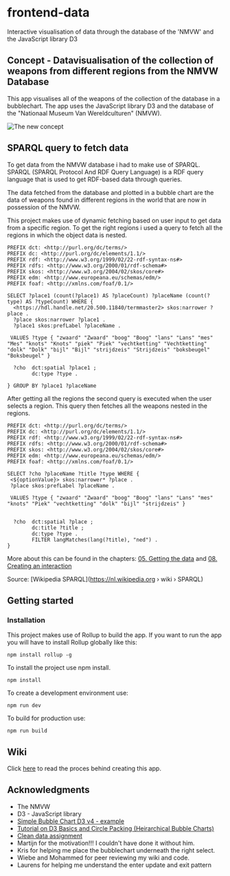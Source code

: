 # frontend-data

Interactive visualisation of data through the database of the 'NMVW' and the JavaScript library D3

## Concept - Datavisualisation of the collection of weapons from different regions from the NMVW Database

This app visualises all of the weapons of the collection of the database in a bubblechart. The app uses the JavaScript library D3 and the database of the "Nationaal Museum Van Wereldculturen" (NMVW).

![The new concept](https://user-images.githubusercontent.com/33430669/69834126-c3c29800-1238-11ea-8c4a-28f72e0b0dd4.png)

## SPARQL query to fetch data

To get data from the NMVW database i had to make use of SPARQL. SPARQL (SPARQL Protocol And RDF Query Language) is a RDF query language that is used to get RDF-based data through queries.

The data fetched from the database and plotted in a bubble chart are the data of weapons found in different regions in the world that are now in possession of the NMVW.

This project makes use of dynamic fetching based on user input to get data from a specific region. To get the right regions i used a query to fetch all the regions in which the object data is nested.

```
PREFIX dct: <http://purl.org/dc/terms/>
PREFIX dc: <http://purl.org/dc/elements/1.1/>
PREFIX rdf: <http://www.w3.org/1999/02/22-rdf-syntax-ns#>
PREFIX rdfs: <http://www.w3.org/2000/01/rdf-schema#>
PREFIX skos: <http://www.w3.org/2004/02/skos/core#>
PREFIX edm: <http://www.europeana.eu/schemas/edm/>
PREFIX foaf: <http://xmlns.com/foaf/0.1/>

SELECT ?place1 (count(?place1) AS ?placeCount) ?placeName (count(?type) AS ?typeCount) WHERE {
  <https://hdl.handle.net/20.500.11840/termmaster2> skos:narrower ?place .
  ?place skos:narrower ?place1 .
  ?place1 skos:prefLabel ?placeName .

 VALUES ?type { "zwaard" "Zwaard" "boog" "Boog" "lans" "Lans" "mes" "Mes" "knots" "Knots" "piek" "Piek" "vechtketting" "Vechtketting" "dolk" "Dolk" "bijl" "Bijl" "strijdzeis" "Strijdzeis" "boksbeugel" "Boksbeugel" }

  ?cho 	dct:spatial ?place1 ;
		dc:type ?type .

} GROUP BY ?place1 ?placeName
```

After getting all the regions the second query is executed when the user selects a region. This query then fetches all the weapons nested in the regions.

```
PREFIX dct: <http://purl.org/dc/terms/>
PREFIX dc: <http://purl.org/dc/elements/1.1/>
PREFIX rdf: <http://www.w3.org/1999/02/22-rdf-syntax-ns#>
PREFIX rdfs: <http://www.w3.org/2000/01/rdf-schema#>
PREFIX skos: <http://www.w3.org/2004/02/skos/core#>
PREFIX edm: <http://www.europeana.eu/schemas/edm/>
PREFIX foaf: <http://xmlns.com/foaf/0.1/>

SELECT ?cho ?placeName ?title ?type WHERE {
 <${optionValue}> skos:narrower* ?place .
 ?place skos:prefLabel ?placeName .

 VALUES ?type { "zwaard" "Zwaard" "boog" "Boog" "lans" "Lans" "mes" "knots" "Piek" "vechtketting" "dolk" "bijl" "strijdzeis" }


  ?cho 	dct:spatial ?place ;
		dc:title ?title ;
		dc:type ?type .
		FILTER langMatches(lang(?title), "ned") .
}
```

More about this can be found in the chapters: [05. Getting the data](https://github.com/Chazzers/frontend-data/wiki/05.-Getting-the-data) and [08. Creating an interaction](https://github.com/Chazzers/frontend-data/wiki/09.-Creating-an-interaction)

Source: [Wikipedia SPARQL](https://nl.wikipedia.org › wiki › SPARQL)

## Getting started

### Installation

This project makes use of Rollup to build the app. If you want to run the app you will have to install Rollup globally like this:

`npm install rollup -g`

To install the project use npm install.

`npm install`

To create a development environment use:

`npm run dev`

To build for production use:

`npm run build`

## Wiki

Click [here](https://github.com/Chazzers/functional-programming/wiki) to read the proces behind creating this app.

## Acknowledgments

* The NMVW
* D3 - JavaScript library
* [Simple Bubble Chart D3 v4 - example](https://bl.ocks.org/alokkshukla/3d6be4be0ef9f6977ec6718b2916d168)
* [Tutorial on D3 Basics and Circle Packing (Heirarchical Bubble Charts)](https://observablehq.com/@johnhaldeman/tutorial-on-d3-basics-and-circle-packing-heirarchical-bubb)
* [Clean data assignment](https://github.com/Chazzers/functional-programming/tree/master/clean-data-assignment)
* Martijn for the motivation!!! I couldn't have done it without him.
* Kris for helping me place the bubblechart underneath the right select.
* Wiebe and Mohammed for peer reviewing my wiki and code.
* Laurens for helping me understand the enter update and exit pattern
